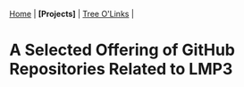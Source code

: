 [Home](index.md) | **[Projects]** | [Tree O'Links](linktree.md) | 

# A Selected Offering of GitHub Repositories Related to LMP3
